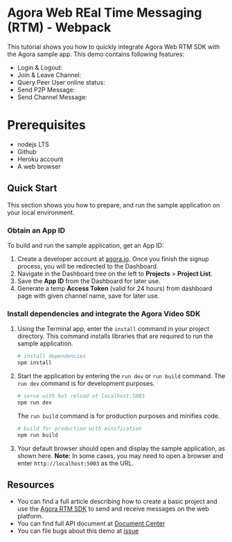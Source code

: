 # Agora Web REal Time Messaging (RTM) - Webpack

This tutorial shows you how to quickly integrate Agora Web RTM SDK with the Agora sample app.
This demo contains following features:

- Login & Logout:
- Join & Leave Channel:
- Query Peer User online status:
- Send P2P Message:
- Send Channel Message:

# Prerequisites

- nodejs LTS
- Github
- Heroku account
- A web browser

## Quick Start

This section shows you how to prepare, and run the sample application on your local environment.

### Obtain an App ID

To build and run the sample application, get an App ID:
1. Create a developer account at [agora.io](https://dashboard.agora.io/signin/). Once you finish the signup process, you will be redirected to the Dashboard.
2. Navigate in the Dashboard tree on the left to **Projects** > **Project List**.
3. Save the **App ID** from the Dashboard for later use.
4. Generate a temp **Access Token** (valid for 24 hours) from dashboard page with given channel name, save for later use.

### Install dependencies and integrate the Agora Video SDK

1. Using the Terminal app, enter the `install` command in your project directory. This command installs libraries that are required to run the sample application.
    ``` bash
    # install dependencies
    npm install
    ```
2. Start the application by entering the `run dev` or `run build` command.
    The `run dev` command is for development purposes.
    ``` bash
    # serve with hot reload at localhost:5003
    npm run dev
    ```
    The `run build` command is for production purposes and minifies code.
    ``` bash
    # build for production with minification
    npm run build
    ```
3. Your default browser should open and display the sample application, as shown here.
    **Note:** In some cases, you may need to open a browser and enter `http://localhost:5003` as the URL.

## Resources

- You can find a full article describing how to create a basic project and use the [Agora RTM SDK](https://docs.agora.io/en/Real-time-Messaging/messaging_web?platform=Web) to send and receive messages on the web platform.
- You can find full API document at [Document Center](https://docs.agora.io/en/)
- You can file bugs about this demo at [issue](https://github.com/AgoraIO/RTM/issues)
